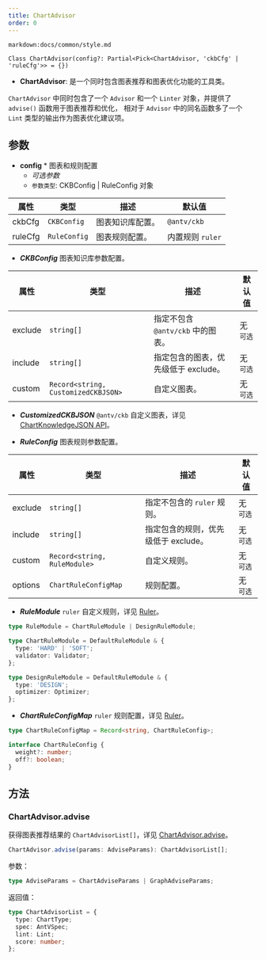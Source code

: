 ```yaml
---
title: ChartAdvisor
order: 0
---
```


`markdown:docs/common/style.md`



```sign
Class ChartAdvisor(config?: Partial<Pick<ChartAdvisor, 'ckbCfg' | 'ruleCfg'>> = {})
```

* **ChartAdvisor**: 是一个同时包含图表推荐和图表优化功能的工具类。

`ChartAdvisor` 中同时包含了一个 `Advisor` 和一个 `Linter` 对象，并提供了 `advise()` 函数用于图表推荐和优化，
相对于 `Advisor` 中的同名函数多了一个 `Lint` 类型的输出作为图表优化建议项。

## 参数

* **config** * 图表和规则配置
  * _可选参数_
  * `参数类型`: CKBConfig | RuleConfig 对象

| 属性    | 类型         | 描述             | 默认值           |
| ------- | ------------ | ---------------- | ---------------- |
| ckbCfg  | `CKBConfig`  | 图表知识库配置。 | `@antv/ckb`      |
| ruleCfg | `RuleConfig` | 图表规则配置。   | 内置规则 `ruler` |


* _**CKBConfig**_ 图表知识库参数配置。

| 属性    | 类型                                | 描述                                 | 默认值     |
| ------- | ----------------------------------- | ------------------------------------ | ---------- |
| exclude | `string[]`                          | 指定不包含 `@antv/ckb` 中的图表。    | 无  `可选` |
| include | `string[]`                          | 指定包含的图表，优先级低于 exclude。 | 无  `可选` |
| custom  | `Record<string, CustomizedCKBJSON>` | 自定义图表。                         | 无  `可选` |

* _**CustomizedCKBJSON**_ `@antv/ckb` 自定义图表，详见 [ChartKnowledgeJSON API](../ckb/CKBJson#参数)。


* _**RuleConfig**_ 图表规则参数配置。

| 属性    | 类型                         | 描述                                 | 默认值     |
| ------- | ---------------------------- | ------------------------------------ | ---------- |
| exclude | `string[]`                   | 指定不包含的 `ruler` 规则。          | 无  `可选` |
| include | `string[]`                   | 指定包含的规则，优先级低于 exclude。 | 无  `可选` |
| custom  | `Record<string, RuleModule>` | 自定义规则。                         | 无  `可选` |
| options | `ChartRuleConfigMap`         | 规则配置。                           | 无  `可选` |

* _**RuleModule**_ `ruler` 自定义规则，详见 [Ruler](./Ruler)。

```ts
type RuleModule = ChartRuleModule | DesignRuleModule;

type ChartRuleModule = DefaultRuleModule & {
  type: 'HARD' | 'SOFT';
  validator: Validator;
};

type DesignRuleModule = DefaultRuleModule & {
  type: 'DESIGN';
  optimizer: Optimizer;
};
```

* _**ChartRuleConfigMap**_ `ruler` 规则配置，详见 [Ruler](./Ruler)。

```ts
type ChartRuleConfigMap = Record<string, ChartRuleConfig>;

interface ChartRuleConfig {
  weight?: number;
  off?: boolean;
}
```

## 方法

### ChartAdvisor.advise

获得图表推荐结果的 `ChartAdvisorList[]`，详见 [ChartAdvisor.advise](./chartAdvice)。

```ts
ChartAdvisor.advise(params: AdviseParams): ChartAdvisorList[];
```

参数：

```ts
type AdviseParams = ChartAdviseParams | GraphAdviseParams;
```

返回值：

```ts
type ChartAdvisorList = {
  type: ChartType;
  spec: AntVSpec;
  lint: Lint;
  score: number;
};
```



